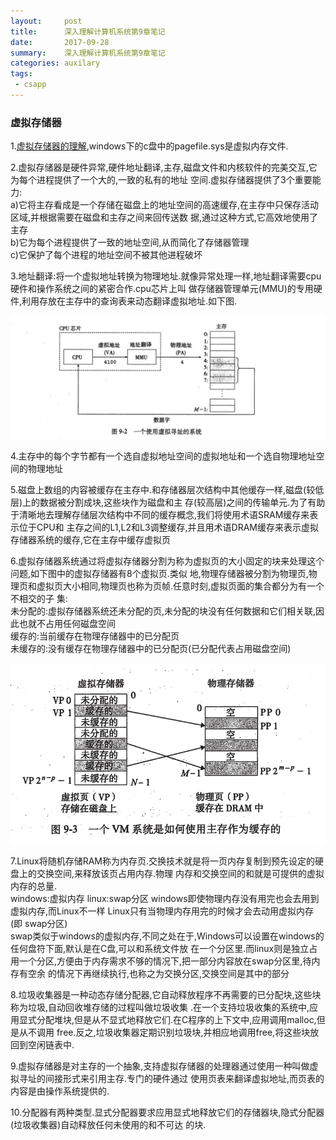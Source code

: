 ```yaml
---
layout:     post
title:      深入理解计算机系统第9章笔记
date:       2017-09-28
summary:    深入理解计算机系统第9章笔记
categories: auxilary
tags:
 - csapp
---
```


### 虚拟存储器

1.[虚拟存储器的理解][1],windows下的c盘中的pagefile.sys是虚拟内存文件.

2.虚拟存储器是硬件异常,硬件地址翻译,主存,磁盘文件和内核软件的完美交互,它为每个进程提供了一个大的,一致的私有的地址
空间.虚拟存储器提供了3个重要能力:  
a)它将主存看成是一个存储在磁盘上的地址空间的高速缓存,在主存中只保存活动区域,并根据需要在磁盘和主存之间来回传送数
据,通过这种方式,它高效地使用了主存  
b)它为每个进程提供了一致的地址空间,从而简化了存储器管理  
c)它保护了每个进程的地址空间不被其他进程破坏

3.地址翻译:将一个虚拟地址转换为物理地址.就像异常处理一样,地址翻译需要cpu硬件和操作系统之间的紧密合作.cpu芯片上叫
做存储器管理单元(MMU)的专用硬件,利用存放在主存中的查询表来动态翻译虚拟地址.如下图.

<img src="https://raw.githubusercontent.com/3xp10it/pic/master/csapp9-1.png">

4.主存中的每个字节都有一个选自虚拟地址空间的虚拟地址和一个选自物理地址空间的物理地址

5.磁盘上数组的内容被缓存在主存中.和存储器层次结构中其他缓存一样,磁盘(较低层)上的数据被分割成块,这些块作为磁盘和主
存(较高层)之间的传输单元.为了有助于清晰地去理解存储层次结构中不同的缓存概念,我们将使用术语SRAM缓存来表示位于CPU和
主存之间的L1,L2和L3调整缓存,并且用术语DRAM缓存来表示虚拟存储器系统的缓存,它在主存中缓存虚拟页

6.虚拟存储器系统通过将虚拟存储器分割为称为虚拟页的大小固定的块来处理这个问题,如下图中的虚拟存储器有8个虚拟页.类似
地,物理存储器被分割为物理页,物理页和虚拟页大小相同,物理页也称为页帧.任意时刻,虚拟页面的集合都分为有一个不相交的子
集:  
未分配的:虚拟存储器系统还未分配的页,未分配的块没有任何数据和它们相关联,因此也就不占用任何磁盘空间  
缓存的:当前缓存在物理存储器中的已分配页  
未缓存的:没有缓存在物理存储器中的已分配页(已分配代表占用磁盘空间)

<img src="https://raw.githubusercontent.com/3xp10it/pic/master/csapp9-2.png">

7.Linux将随机存储RAM称为内存页.交换技术就是将一页内存复制到预先设定的硬盘上的交换空间,来释放该页占用内存.物理
内存和交换空间的和就是可提供的虚拟内存的总量.  
windows:虚拟内存 
linux:swap分区 
windows即使物理内存没有用完也会去用到虚拟内存,而Linux不一样 Linux只有当物理内存用完的时候才会去动用虚拟内存(即
swap分区)  
swap类似于windows的虚拟内存,不同之处在于,Windows可以设置在windows的任何盘符下面,默认是在C盘,可以和系统文件放
在一个分区里.而linux则是独立占用一个分区,方便由于内存需求不够的情况下,把一部分内容放在swap分区里,待内存有空余
的情况下再继续执行,也称之为交换分区,交换空间是其中的部分

8.垃圾收集器是一种动态存储分配器,它自动释放程序不再需要的已分配块,这些块称为垃圾,自动回收堆存储的过程叫做垃圾收集
.在一个支持垃圾收集的系统中,应用显式分配堆块,但是从不显式地释放它们.在C程序的上下文中,应用调用malloc,但是从不调用
free.反之,垃圾收集器定期识别垃圾块,并相应地调用free,将这些块放回到空闲链表中.

9.虚拟存储器是对主存的一个抽象,支持虚拟存储器的处理器通过使用一种叫做虚拟寻址的间接形式来引用主存.专门的硬件通过
使用页表来翻译虚拟地址,而页表的内容是由操作系统提供的.

10.分配器有两种类型.显式分配器要求应用显式地释放它们的存储器块,隐式分配器(垃圾收集器)自动释放任何未使用的和不可达
的块.

[1]: https://www.zhihu.com/question/21088377
